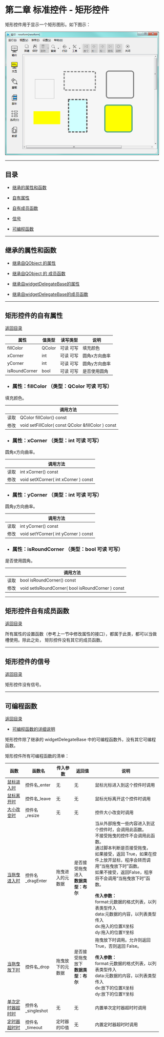 # 第二章 标准控件 - 矩形控件

矩形控件用于显示一个矩形图形。如下图示：

![example](2-17-01.png)


---

<h2 id="category">目录</h2>

- [继承的属性和函数](#继承的属性和函数)

- [自有属性](#矩形控件的自有属性)

- [自有成员函数](#矩形控件自有成员函数)

- [信号](#矩形控件的信号)

- [可编程函数](#可编程函数)

---

## 继承的属性和函数

- [继承自QObject 的属性](2-1-qobject?id=属性)

- [继承自QObject 的 成员函数](2-1-qobject?id=成员函数)

- [继承自widgetDelegateBase的属性](2-2-base?id=属性)

- [继承自widgetDelegateBase的成员函数](2-2-base?id=成员函数)

---

## 矩形控件的自有属性

[返回目录](#category)

|属性|值类型|读写类型|说明|
| - | - | - | - |
|fillColor|QColor|可读 可写|填充颜色|
|xCorner|int|可读 可写|圆角x方向曲率|
|yCorner|int|可读 可写|圆角y方向曲率|
|isRoundCorner|bool|可读 可写|是否使用圆角|

- ### 属性：fillColor （类型：QColor 可读 可写）

填充颜色。

|      |                      调用方法                       |
| ---- | -------------------------------------------------- |
| 读取 | QColor fillColor() const                           |
| 修改 | void setFillColor( const QColor &fillColor ) const |

- ### 属性：xCorner （类型：int 可读 可写）

圆角x方向曲率。

|      |               调用方法                |
| ---- | ------------------------------------ |
| 读取 | int xCorner() const                  |
| 修改 | void setXCorner( int xCorner ) const |

- ### 属性：yCorner （类型：int 可读 可写）

圆角y方向曲率。

|      |               调用方法                |
| ---- | ------------------------------------ |
| 读取 | int yCorner() const                  |
| 修改 | void setYCorner( int yCorner ) const |

- ### 属性：isRoundCorner （类型：bool 可读 可写）

是否使用圆角。

|      |                      调用方法                      |
| ---- | ------------------------------------------------- |
| 读取 | bool isRoundCorner() const                        |
| 修改 | void setIsRoundCorner( bool isRoundCorner ) const |

---

## 矩形控件自有成员函数

[返回目录](#category)

所有属性的设置函数（参考上一节中修改属性的接口），都属于此类，都可以当做槽使用。除此之处， 矩形控件没有其它的成员函数。 

---

## 矩形控件的信号

[返回目录](#category)

矩形控件没有信号。

---

## 可编程函数

[返回目录](#category)

- [可编程函数的详细说明](1-4-openscript?id=控件的可编程函数)

矩形控件除了继承的 widgetDelegateBase 中的可编程函数外，没有其它可编程函数。

矩形控件所有可编程函数的清单：

|函数|函数名|传入参数|返回值|说明|
| - | - | - | - | - |
|[鼠标进入时](1-4-openscript?id=enter)|控件名_enter|无|无|鼠标光标进入到这个控件时调用|
|[鼠标离开时](1-4-openscript?id=leave)|控件名_leave|无|无|鼠标光标离开这个控件时调用|
|[大小改变时](1-4-openscript?id=resize)|控件名_resize|无|无|控件大小改变时调用|
|[当拖曳进入时](1-4-openscript?id=dragEnter)|控件名_dragEnter|拖曳进入的元数据|是否接受拖曳进入<br>**数据类型：布尔**|当从外部拖曳一些内容进入到这个控件时，会调用此函数。<br>不接受拖曳的控件不会调用此函数。<br>通过脚本判断是否接受拖曳，<br>如果接受，返回 True，如果在控件上放开鼠标，程序会转而调用“当拖曳放下时”函数。<br>如果不接受，返回False，程序将不会调用“当拖曳放下时”函数。<br><br>**传入参数：**<br>format:元数据的格式列表，以列表类型传入<br>data:元数据的内容，以列表类型传入<br>dx:拖入的位置X坐标<br>dy:拖入的位置Y坐标|
|[当拖曳放下时](1-4-openscript?id=drop)|控件名_drop|拖曳放下的元数据|是否接受拖曳放下<br>**数据类型：布尔**|拖曳放下时调用。允许则返回 True，否则返回 False。<br><br>**传入参数：**<br>format:元数据的格式列表，以列表类型传入<br>data:元数据的内容，以列表类型传入<br>dx:放下的位置X坐标<br>dy:放下的位置Y坐标|
|[单次定时器超时时](1-4-openscript?id=singleshot)|控件名_singleshot|无|无|内置单次定时器超时时调用|
|[定时器超时时](1-4-openscript?id=timeout)|控件名_timeout|定时器的ID值|无|内置定时器超时时调用|
